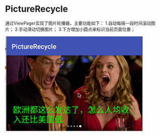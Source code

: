 # PictureRecycle
通过ViewPager实现了图片轮播器，主要功能如下：
1.自动每隔一段时间滚动图片；
2.手动滑动切换图片；
3.下方增加小圆点来标识当前页面位置；

![image](https://github.com/wlDasen/PictureRecycle/blob/master/gif_pic/HvkhXI6KIN.gif)
